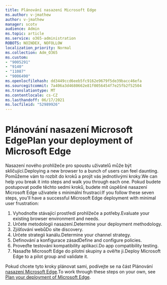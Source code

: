 ```yaml
---
title: Plánování nasazení Microsoft Edge
ms.author: v-jmathew
author: v-jmathew
manager: scotv
audience: Admin
ms.topic: article
ms.service: o365-administration
ROBOTS: NOINDEX, NOFOLLOW
localization_priority: Normal
ms.collection: Adm_O365
ms.custom:
- "9005291"
- "9140"
- "11087"
- "9006490"
ms.openlocfilehash: dd3449ccd6eeb5fc9162e9679f5de39bacc46efa
ms.sourcegitcommit: 7a406a3d4680662e81f0056454f7e25fb2f52504
ms.translationtype: MT
ms.contentlocale: cs-CZ
ms.lasthandoff: 06/17/2021
ms.locfileid: "52989926"
---
```

# <a name="plan-your-deployment-of-microsoft-edge"></a><span data-ttu-id="d7e6c-102">Plánování nasazení Microsoft Edge</span><span class="sxs-lookup"><span data-stu-id="d7e6c-102">Plan your deployment of Microsoft Edge</span></span>

<span data-ttu-id="d7e6c-103">Nasazení nového prohlížeče pro spoustu uživatelů může být skličující.</span><span class="sxs-lookup"><span data-stu-id="d7e6c-103">Deploying a new browser to a bunch of users can feel daunting.</span></span> <span data-ttu-id="d7e6c-104">Pomůžeme vám to rozbít do kroků a projít vás jednotlivými kroky.</span><span class="sxs-lookup"><span data-stu-id="d7e6c-104">We can help you break it into steps and walk you through each one.</span></span> <span data-ttu-id="d7e6c-105">Pokud budete postupovat podle těchto sedmi kroků, budete mít úspěšné nasazení Microsoft Edge uživatele s minimální frustrací:</span><span class="sxs-lookup"><span data-stu-id="d7e6c-105">If you follow these seven steps, you'll have a successful Microsoft Edge deployment with minimal user frustration:</span></span>

1. <span data-ttu-id="d7e6c-106">Vyhodnoťte stávající prostředí prohlížeče a potřeby.</span><span class="sxs-lookup"><span data-stu-id="d7e6c-106">Evaluate your existing browser environment and needs.</span></span>
2. <span data-ttu-id="d7e6c-107">Určete metodologii nasazení.</span><span class="sxs-lookup"><span data-stu-id="d7e6c-107">Determine your deployment methodology.</span></span>
3. <span data-ttu-id="d7e6c-108">Zjišťování webů</span><span class="sxs-lookup"><span data-stu-id="d7e6c-108">Do site discovery.</span></span>
4. <span data-ttu-id="d7e6c-109">Určete strategii kanálu.</span><span class="sxs-lookup"><span data-stu-id="d7e6c-109">Determine your channel strategy.</span></span>
5. <span data-ttu-id="d7e6c-110">Definování a konfigurace zásad</span><span class="sxs-lookup"><span data-stu-id="d7e6c-110">Define and configure policies.</span></span>
6. <span data-ttu-id="d7e6c-111">Proveďte testování kompatibility aplikací.</span><span class="sxs-lookup"><span data-stu-id="d7e6c-111">Do app compatibility testing.</span></span>
7. <span data-ttu-id="d7e6c-112">Nasaďte Microsoft Edge do pilotní skupiny a ověřte ji.</span><span class="sxs-lookup"><span data-stu-id="d7e6c-112">Deploy Microsoft Edge to a pilot group and validate it.</span></span>

<span data-ttu-id="d7e6c-113">Pokud chcete tyto kroky plánovat sami, podívejte se na část Plánování [nasazení Microsoft Edge](https://go.microsoft.com/fwlink/?linkid=2129990).</span><span class="sxs-lookup"><span data-stu-id="d7e6c-113">To work through these steps on your own, see [Plan your deployment of Microsoft Edge](https://go.microsoft.com/fwlink/?linkid=2129990).</span></span>
